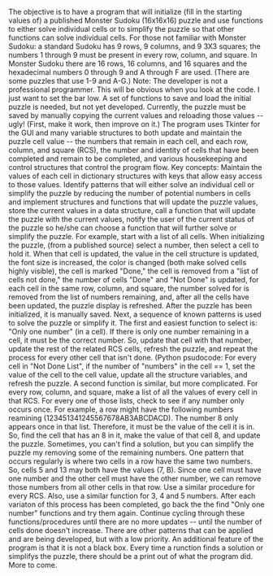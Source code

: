 The objective is to have a program that will initialize (fill in the starting values of) a published Monster Sudoku (16x16x16) puzzle and 
use functions to either solve individual cells or to simplify the puzzle so that other functions can solve individual cells.
For those not familiar with Monster Sudoku: a standard Sudoku has 9 rows, 9 columns, and 9 3X3 squares; the numbers 1 through 9 must be
present in every row, column, and square. In Monster Sudoku there are 16 rows, 16 columns, and 16 squares and the hexadecimal numbers 
0 through 9 and A through F are used. (There are some puzzles that use 1-9 and A-G.)
Note: The developer is not a professional programmer. This will be obvious when you look at the code. I just want to set the bar low. 
A set of functions to save and load the initial puzzle is needed, but not yet developed. Currently, the puzzle must be saved by manually copying 
the current values and reloading those values -- ugly! (First, make it work, then improve on it.)
The program uses Tkinter for the GUI and many variable structures to both update and maintain the puzzle cell value -- the numbers that remain
in each cell, and each row, column, and square (RCS), the number and identity of cells that have been completed and remain to be completed, and
various housekeeping and control structures that control the program flow.
Key concepts: Maintain the values of each cell in dictionary structures with keys that allow easy access to those values. Identify patterns that
will either solve an individual cell or simplify the puzzle by reducing the number of potential numbers in cells and implement structures and functions that
will update the puzzle values, store the current values in a data structure, call a function that will update the puzzle with the current values, 
notify the user of the current status of the puzzle so he/she can choose a function that will further solve or simplify the puzzle.
For example, start with a list of all cells. When initializing the puzzle, (from a published source) select a number, then select a cell to hold it. 
When that cell is updated, the value in the cell structure is updated, the font size is increased, the color is changed (both make solved cells highly visible), 
the cell is marked "Done," the cell is removed from a "list of cells not done," the number of cells "Done" and "Not Done" is updated, for each cell in the 
same row, column, and square, the number solved for is removed from the list of numbers remaining, and, after all the cells have been updated, the puzzle display is refreshed.
After the puzzle has been initialized, it is manually saved. 
Next, a sequence of known patterns is used to solve the puzzle or simplify it. The first and easiest function to select is: "Only one number" (in a cell). 
If there is only one number remaining in a cell, it must be the correct number. So, update that cell with that number, update the rest of the related RCS cells,
refresh the puzzle, and repeat the process for every other cell that isn't done. (Python psudocode: For every cell in "Not Done List", if the number of "numbers"
in the cell == 1, set the value of the cell to the cell value, update all the structure variables, and refresh the puzzle.
A second function is similar, but more complicated. For every row, column, and square, make a list of all the values of every cell in that RCS. For every one of those
lists, check to see if any number only occurs once. For example, a row might have the following numbers reamining (123451341245567678AB3ABCDACD). The number 8 only 
appears once in that list. Therefore, it must be the value of the cell it is in. So, find the cell that has an 8 in it, make the value of that cell 8, and update the 
puzzle. 
Sometimes, you can't find a solution, but you can simplify the puzzle my removing some of the remaining numbers. One pattern that occurs regularly is where two cells
in a row have the same two numbers. So, cells 5 and 13 may both have the values (7, B). Since one cell must have one number and the other cell must have the other number,
we can remove those numbers from all other cells in that row. Use a similar procedure for every RCS. Also, use a similar function for 3, 4 and 5 numbers. 
After each variaton of this process has been completed, go back the the find "Only one number" functions and try them again. 
Continue cycling through these functions/procedures until there are no more updates -- until the number of cells done doesn't increase. 
There are other patterns that can be applied and are being developed, but with a low priority.
An additional feature of the program is that it is not a black box. Every time a runction finds a solution or simplifys the puzzle, there should be a print out of 
what the program did.
More to come.
